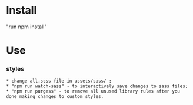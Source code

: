 # Install
  "run npm install"
# Use
  ### styles
    * change all.scss file in assets/sass/ ;
    * "npm run watch-sass" - to interactively save changes to sass files;
    * "npm run purgess" - to remove all unused library rules after you done making changes to custom styles.
